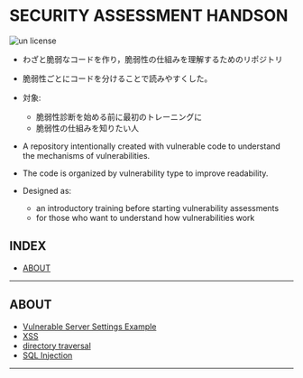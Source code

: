 # SECURITY ASSESSMENT HANDSON

![un license](https://img.shields.io/github/license/RyosukeDTomita/security-assessment-handson)

- わざと脆弱なコードを作り，脆弱性の仕組みを理解するためのリポジトリ
- 脆弱性ごとにコードを分けることで読みやすくした。
- 対象:
  - 脆弱性診断を始める前に最初のトレーニングに
  - 脆弱性の仕組みを知りたい人

- A repository intentionally created with vulnerable code to understand the mechanisms of vulnerabilities.
- The code is organized by vulnerability type to improve readability.
- Designed as:
  - an introductory training before starting vulnerability assessments
  - for those who want to understand how vulnerabilities work

## INDEX

- [ABOUT](#about)

---

## ABOUT

- [Vulnerable Server Settings Example](./vulnerable_server_settings/)
- [XSS](./xss/)
- [directory traversal](./directory_traversal/)
- [SQL Injection](./sqli/)

---

